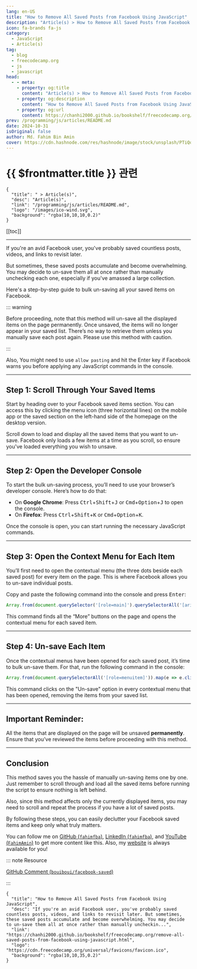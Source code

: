 ```yaml
---
lang: en-US
title: "How to Remove All Saved Posts from Facebook Using JavaScript"
description: "Article(s) > How to Remove All Saved Posts from Facebook Using JavaScript"
icon: fa-brands fa-js
category:
  - JavaScript
  - Article(s)
tag:
  - blog
  - freecodecamp.org
  - js
  - javascript
head:
  - - meta:
    - property: og:title
      content: "Article(s) > How to Remove All Saved Posts from Facebook Using JavaScript"
    - property: og:description
      content: "How to Remove All Saved Posts from Facebook Using JavaScript"
    - property: og:url
      content: https://chanhi2000.github.io/bookshelf/freecodecamp.org/remove-all-saved-posts-from-facebook-using-javascript.html
prev: /programming/js/articles/README.md
date: 2024-10-31
isOriginal: false
author: Md. Fahim Bin Amin
cover: https://cdn.hashnode.com/res/hashnode/image/stock/unsplash/PTiQqAKzbmM/upload/94f3490edcd662844a0bf56f2e6b0ce2.jpeg
---
```


# {{ $frontmatter.title }} 관련

```component VPCard
{
  "title": " > Article(s)",
  "desc": "Article(s)",
  "link": "/programming/js/articles/README.md",
  "logo": "/images/ico-wind.svg",
  "background": "rgba(10,10,10,0.2)"
}
```

[[toc]]

---

<SiteInfo
  name="How to Remove All Saved Posts from Facebook Using JavaScript"
  desc="If you're an avid Facebook user, you've probably saved countless posts, videos, and links to revisit later. But sometimes, these saved posts accumulate and become overwhelming. You may decide to un-save them all at once rather than manually uncheckin..."
  url="https://freecodecamp.org/news/remove-all-saved-posts-from-facebook-using-javascript"
  logo="https://cdn.freecodecamp.org/universal/favicons/favicon.ico"
  preview="https://cdn.hashnode.com/res/hashnode/image/stock/unsplash/PTiQqAKzbmM/upload/94f3490edcd662844a0bf56f2e6b0ce2.jpeg"/>

If you're an avid Facebook user, you've probably saved countless posts, videos, and links to revisit later.

But sometimes, these saved posts accumulate and become overwhelming. You may decide to un-save them all at once rather than manually unchecking each one, especially if you've amassed a large collection.

Here's a step-by-step guide to bulk un-saving all your saved items on Facebook.

::: warning

Before proceeding, note that this method will un-save all the displayed items on the page permanently. Once unsaved, the items will no longer appear in your saved list. There’s no way to retrieve them unless you manually save each post again. Please use this method with caution.

:::

Also, You might need to use `allow pasting` and hit the Enter key if Facebook warns you before applying any JavaScript commands in the console.

---

## Step 1: Scroll Through Your Saved Items

Start by heading over to your Facebook saved items section. You can access this by clicking the menu icon (three horizontal lines) on the mobile app or the saved section on the left-hand side of the homepage on the desktop version.

Scroll down to load and display all the saved items that you want to un-save. Facebook only loads a few items at a time as you scroll, so ensure you've loaded everything you wish to unsave.

---

## Step 2: Open the Developer Console

To start the bulk un-saving process, you’ll need to use your browser’s developer console. Here’s how to do that:

- On **Google Chrome**: Press <FontIcon icon="fa-brands fa-windows"/><kbd>Ctrl</kbd>+<kbd>Shift</kbd>+<kbd>J</kbd> or <FontIcon icon="iconfont icon-macos"/><kbd>Cmd</kbd>+<kbd>Option</kbd>+<kbd>J</kbd> to open the console.
- On **Firefox**: Press <FontIcon icon="fa-brands fa-windows"/><kbd>Ctrl</kbd>+<kbd>Shift</kbd>+<kbd>K</kbd> or <FontIcon icon="iconfont icon-macos"/><kbd>Cmd</kbd>+<kbd>Option</kbd>+<kbd>K</kbd>.

Once the console is open, you can start running the necessary JavaScript commands.

---

## Step 3: Open the Context Menu for Each Item

You’ll first need to open the contextual menu (the three dots beside each saved post) for every item on the page. This is where Facebook allows you to un-save individual posts.

Copy and paste the following command into the console and press <kbd>Enter</kbd>:

```js
Array.from(document.querySelector('[role=main]').querySelectorAll('[aria-label="More"]')).slice(1).map(e => e.click())
```

This command finds all the “More” buttons on the page and opens the contextual menu for each saved item.

---

## Step 4: Un-save Each Item

Once the contextual menus have been opened for each saved post, it’s time to bulk un-save them. For that, run the following command in the console:

```js
Array.from(document.querySelectorAll('[role=menuitem]')).map(e => e.click())
```

This command clicks on the "Un-save" option in every contextual menu that has been opened, removing the items from your saved list.

---

## Important Reminder:

All the items that are displayed on the page will be unsaved **permanently**. Ensure that you’ve reviewed the items before proceeding with this method.

---

## Conclusion

This method saves you the hassle of manually un-saving items one by one. Just remember to scroll through and load all the saved items before running the script to ensure nothing is left behind.

Also, since this method affects only the currently displayed items, you may need to scroll and repeat the process if you have a lot of saved posts.

By following these steps, you can easily declutter your Facebook saved items and keep only what truly matters.

You can follow me on [GitHub (<FontIcon icon="iconfont icon-github"/>`fahimfba`)](https://github.com/FahimFBA), [LinkedIn (<FontIcon icon="fa-brands fa-linkedin"/>`fahimfba`)](https://linkedin.com/in/fahimfba/), and [YouTube (<FontIcon icon="fa-brands fa-youtube"/>`FahimAmin`)](https://youtube.com/@FahimAmin) to get more content like this. Also, my [<FontIcon icon="fas fa-globe"/>website](https://fahimbinamin.com/) is always available for you!

::: note Resource

[GitHub Comment (<FontIcon icon="iconfont icon-github"/>`bouiboui/facebook-saved`)](https://github.com/bouiboui/facebook-saved/issues/6#issuecomment-755982611)

<SiteInfo
  name="[IDEA] Support bulk delete saved items in facebook · Issue #6 · bouiboui/facebook-saved"
  desc="A lot of users are searching how to bulk delete saved items. For example I have 4500+ items in https://www.facebook.com/saved/ and there is no way how I can delete them, except to do it one by one...."
  url="https://github.com/bouiboui/facebook-saved/issues/6#issuecomment-755982611"
  logo="https://github.githubassets.com/favicons/favicon-dark.svg"
  preview="https://opengraph.githubassets.com/8d7feaffeb9d4cabd63c5b3fb65ea800d4a0f5c96188912c8fe096862c5fb786/bouiboui/facebook-saved/issues/6"/>

:::

<!-- TODO: add ARTICLE CARD -->
```component VPCard
{
  "title": "How to Remove All Saved Posts from Facebook Using JavaScript",
  "desc": "If you're an avid Facebook user, you've probably saved countless posts, videos, and links to revisit later. But sometimes, these saved posts accumulate and become overwhelming. You may decide to un-save them all at once rather than manually uncheckin...",
  "link": "https://chanhi2000.github.io/bookshelf/freecodecamp.org/remove-all-saved-posts-from-facebook-using-javascript.html",
  "logo": "https://cdn.freecodecamp.org/universal/favicons/favicon.ico",
  "background": "rgba(10,10,35,0.2)"
}
```
